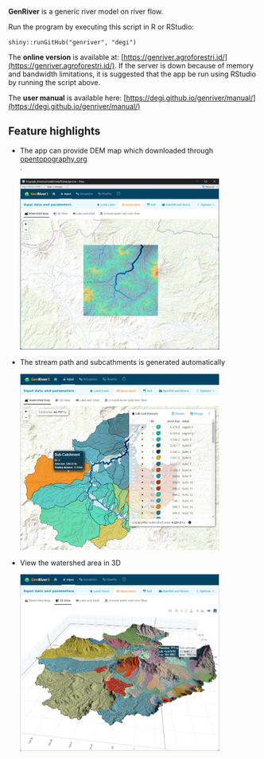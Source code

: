 **GenRiver** is a generic river model on river flow.

Run the program by executing this script in R or RStudio:

    shiny::runGitHub("genriver", "degi")

The **online version** is available at: [https://genriver.agroforestri.id/](https://genriver.agroforestri.id/). If the server is down because of memory and bandwidth limitations, it is suggested that the app be run using RStudio by running the script above.

The **user manual** is available here: [https://degi.github.io/genriver/manual/](https://degi.github.io/genriver/manual/) 

## Feature highlights

* The app can provide DEM map which downloaded through [opentopography.org](https://opentopography.org/)<br/>. 
  
    <img src="docs/images/dem_map.png" width="400"/><br/>

* The stream path and subcathments is generated automatically <br/> 
  
    <img src="docs/images/ws2.png" width="400"/><br/>

* View the watershed area in 3D<br/>

    <img src="docs/images/ws_3d.png" width="400"/><br/>
